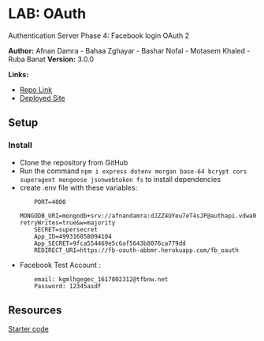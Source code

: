 # LAB: OAuth

Authentication Server Phase 4: Facebook login OAuth 2

**Author:** Afnan Damra - Bahaa Zghayar - Bashar Nofal - Motasem Khaled - Ruba Banat
**Version:** 3.0.0

**Links:**

- [Repo Link](https://github.com/afnandamra/OAuth)
- [Deployed Site](https://fb-oauth-abbmr.herokuapp.com/)

## Setup

### Install

- Clone the repository from GitHub
- Run the command `npm i express dotenv morgan base-64 bcrypt cors superagent mongoose jsonwebtoken fs` to install dependencies
- create .env file with these variables: 
    ```
        PORT=4000
        MONGODB_URI=mongodb+srv://afnandamra:dJZZ4UYeu7eT4sJP@authapi.vdwa0.mongodb.net/oauth?retryWrites=true&w=majority
        SECRET=supersecret
        App_ID=499316858094104
        App_SECRET=9fca554469e5c6af5643b8076ca779dd
        REDIRECT_URI=https://fb-oauth-abbmr.herokuapp.com/fb_oauth
    ```
- Facebook Test Account : 
    ```
        email: kgmlhgegec_1617802312@tfbnw.net
        Password: 12345asdf
    ```


## Resources

[Starter code](https://github.com/afnandamra/amman-javascript-401d7/tree/main/class-08/lab/starter-code)
